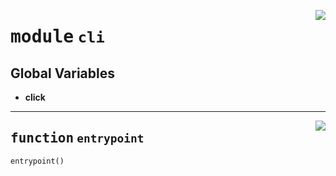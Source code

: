 <!-- markdownlint-disable -->

<a href="https://github.com/gizatechxyz/giza-cli/blob/main/giza/cli.py#L0"><img align="right" style="float:right;" src="https://img.shields.io/badge/-source-cccccc?style=flat-square"></a>

# <kbd>module</kbd> `cli`




**Global Variables**
---------------
- **click**

---

<a href="https://github.com/gizatechxyz/giza-cli/blob/main/giza/cli.py#L206"><img align="right" style="float:right;" src="https://img.shields.io/badge/-source-cccccc?style=flat-square"></a>

## <kbd>function</kbd> `entrypoint`

```python
entrypoint()
```






